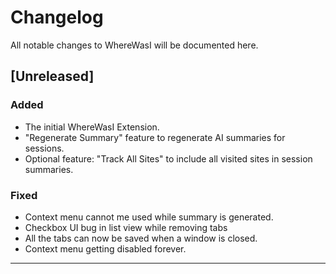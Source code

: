# Changelog

All notable changes to WhereWasI will be documented here.

## [Unreleased]

### Added

- The initial WhereWasI Extension.
- "Regenerate Summary" feature to regenerate AI summaries for sessions.
- Optional feature: "Track All Sites" to include all visited sites in session summaries.

### Fixed

- Context menu cannot me used while summary is generated.
- Checkbox UI bug in list view while removing tabs
- All the tabs can now be saved when a window is closed.
- Context menu getting disabled forever.

---

